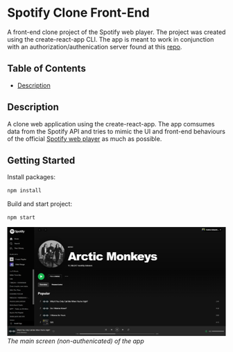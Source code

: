 # Spotify Clone Front-End
A front-end clone project of the Spotify web player. The project was created using the create-react-app CLI. The app is meant to work in conjunction with an authorization/authenication server found at this [repo](https://github.com/CarlosGatti/spotify-clone-server).

## Table of Contents
- [Description](#description)

## Description
A clone web application using the create-react-app. The app comsumes data from the Spotify API and tries to mimic the UI and front-end behaviours of the official [Spotify web player](https://open.spotify.com/) as much as possible.

## Getting Started

Install packages:
```bash
npm install
```
Build and start project:
```bash
npm start
```

![App Screen Shot](https://github.com/CarlosGatti/spotify-clone-client/blob/main/demo/arctic.png)
*The main screen (non-authenicated) of the app*

